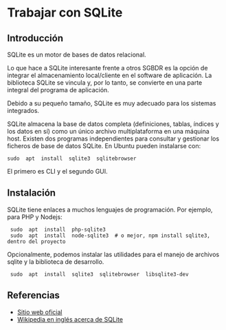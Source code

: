# Trabajar con SQLite

## Introducción

SQLite es un motor de bases de datos relacional. 

Lo que hace a SQLite interesante frente a otros SGBDR es la opción de integrar el almacenamiento local/cliente en el software de aplicación.
La biblioteca SQLite se vincula y, por lo tanto, se convierte en una parte integral del programa de aplicación.

Debido a su pequeño tamaño, SQLite es muy adecuado para los sistemas integrados.

SQLite almacena la base de datos completa (definiciones, tablas, índices y los datos en sí) como un único archivo multiplataforma en una máquina host.
Existen dos programas independientes para consultar y gestionar los ficheros de base de datos SQLite. En Ubuntu pueden instalarse con:

```console
sudo  apt  install  sqlite3  sqlitebrowser
```
El primero es CLI y el segundo GUI.


## Instalación 

SQLite tiene enlaces a muchos lenguajes de programación. Por ejemplo, para PHP y Nodejs: 

```console
 sudo  apt  install  php-sqlite3
 sudo  apt  install  node-sqlite3  # o mejor, npm install sqlite3, dentro del proyecto
  ```
 
 Opcionalmente, podemos instalar las utilidades para el manejo de archivos sqlite y la biblioteca de desarrollo.
 
 ```console
  sudo  apt  install  sqlite3  sqlitebrowser  libsqlite3-dev 
 ```
 
 ## Referencias

- [Sitio web oficial](https://www.sqlite.org)
- [Wikipedia en inglés acerca de SQLite](https://en.wikipedia.org/wiki/SQLite)
